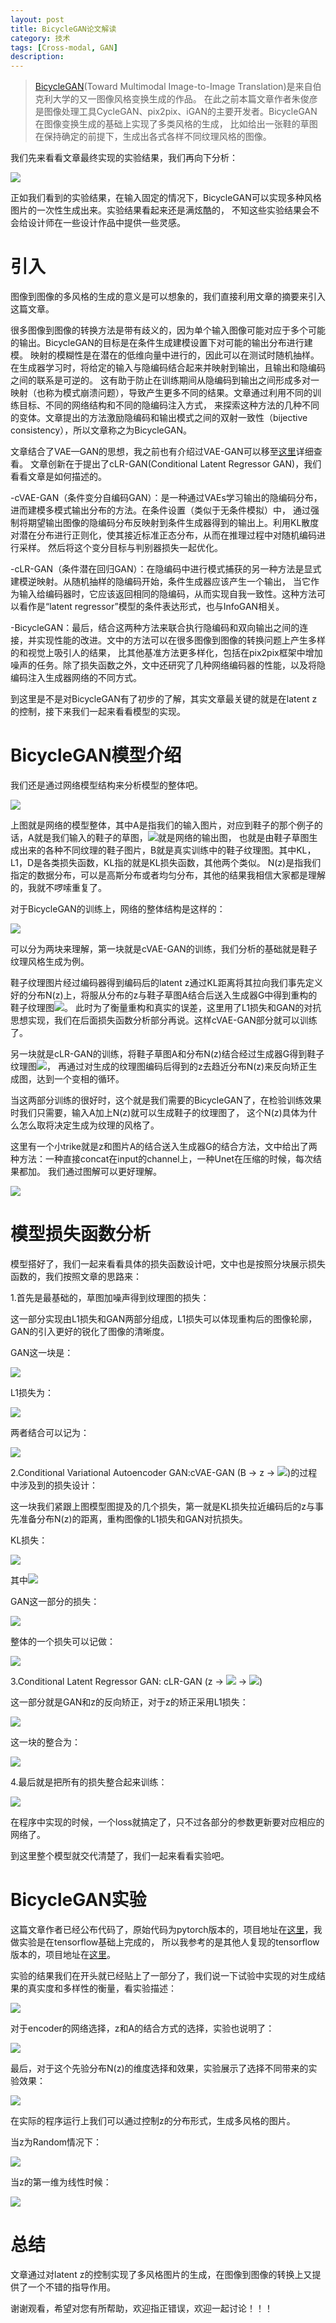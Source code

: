 ```yaml
---
layout: post
title: BicycleGAN论文解读
category: 技术
tags: [Cross-modal, GAN]
description: 
---
```


> [BicycleGAN](https://arxiv.org/abs/1711.11586)(Toward Multimodal Image-to-Image Translation)是来自伯克利大学的又一图像风格变换生成的作品。
在此之前本篇文章作者朱俊彦是图像处理工具CycleGAN、pix2pix、iGAN的主要开发者。BicycleGAN在图像变换生成的基础上实现了多类风格的生成，
比如给出一张鞋的草图在保持确定的前提下，生成出各式各样不同纹理风格的图像。

我们先来看看文章最终实现的实验结果，我们再向下分析：

![](/assets/img/CrossModal/BicycleGAN1.png)

正如我们看到的实验结果，在输入固定的情况下，BicycleGAN可以实现多种风格图片的一次性生成出来。实验结果看起来还是满炫酷的，
不知这些实验结果会不会给设计师在一些设计作品中提供一些灵感。

# 引入 #

图像到图像的多风格的生成的意义是可以想象的，我们直接利用文章的摘要来引入这篇文章。

很多图像到图像的转换方法是带有歧义的，因为单个输入图像可能对应于多个可能的输出。BicycleGAN的目标是在条件生成建模设置下对可能的输出分布进行建模。
映射的模糊性是在潜在的低维向量中进行的，因此可以在测试时随机抽样。在生成器学习时，将给定的输入与隐编码结合起来并映射到输出，且输出和隐编码之间的联系是可逆的。
这有助于防止在训练期间从隐编码到输出之间形成多对一映射（也称为模式崩溃问题），导致产生更多不同的结果。文章通过利用不同的训练目标、不同的网络结构和不同的隐编码注入方式，
来探索这种方法的几种不同的变体。文章提出的方法激励隐编码和输出模式之间的双射一致性（bijective consistency），所以文章称之为BicycleGAN。

文章结合了VAE—GAN的思想，我之前也有介绍过VAE-GAN可以移至[这里](http://www.twistedwg.com/2018/01/31/VAE+GAN.html)详细查看。
文章创新在于提出了cLR-GAN(Conditional Latent Regressor GAN)，我们看看文章是如何描述的。

-cVAE-GAN（条件变分自编码GAN）：是一种通过VAEs学习输出的隐编码分布，进而建模多模式输出分布的方法。在条件设置（类似于无条件模拟）中，
通过强制将期望输出图像的隐编码分布反映射到条件生成器得到的输出上。利用KL散度对潜在分布进行正则化，使其接近标准正态分布，从而在推理过程中对随机编码进行采样。
然后将这个变分目标与判别器损失一起优化。

-cLR-GAN（条件潜在回归GAN）：在隐编码中进行模式捕获的另一种方法是显式建模逆映射。从随机抽样的隐编码开始，条件生成器应该产生一个输出，
当它作为输入给编码器时，它应该返回相同的隐编码，从而实现自我一致性。这种方法可以看作是“latent regressor”模型的条件表达形式，也与InfoGAN相关。

-BicycleGAN：最后，结合这两种方法来联合执行隐编码和双向输出之间的连接，并实现性能的改进。文中的方法可以在很多图像到图像的转换问题上产生多样的和视觉上吸引人的结果，
比其他基准方法更多样化，包括在pix2pix框架中增加噪声的任务。除了损失函数之外，文中还研究了几种网络编码器的性能，以及将隐编码注入生成器网络的不同方式。

到这里是不是对BicycleGAN有了初步的了解，其实文章最关键的就是在latent z的控制，接下来我们一起来看看模型的实现。

# BicycleGAN模型介绍 #

我们还是通过网络模型结构来分析模型的整体吧。

![](/assets/img/CrossModal/BicycleGAN2.png)

上图就是网络的模型整体，其中A是指我们的输入图片，对应到鞋子的那个例子的话，A就是我们输入的鞋子的草图，![](/assets/img/CrossModal/BicycleGANbase1.png)就是网络的输出图，
也就是由鞋子草图生成出来的各种不同纹理的鞋子图片，B就是真实训练中的鞋子纹理图。其中KL，L1，D是各类损失函数，KL指的就是KL损失函数，其他两个类似。
N(z)是指我们指定的数据分布，可以是高斯分布或者均匀分布，其他的结果我相信大家都是理解的，我就不啰嗦重复了。

对于BicycleGAN的训练上，网络的整体结构是这样的：

![](/assets/img/CrossModal/BicycleGAN3.png)

可以分为两块来理解，第一块就是cVAE-GAN的训练，我们分析的基础就是鞋子纹理风格生成为例。

鞋子纹理图片经过编码器得到编码后的latent z通过KL距离将其拉向我们事先定义好的分布N(z)上，将服从分布的z与鞋子草图A结合后送入生成器G中得到重构的鞋子纹理图![](/assets/img/CrossModal/BicycleGANbase1.png)。
此时为了衡量重构和真实的误差，这里用了L1损失和GAN的对抗思想实现，我们在后面损失函数分析部分再说。这样cVAE-GAN部分就可以训练了。

另一块就是cLR-GAN的训练，将鞋子草图A和分布N(z)结合经过生成器G得到鞋子纹理图![](/assets/img/CrossModal/BicycleGANbase1.png)，
再通过对生成的纹理图编码后得到的z去趋近分布N(z)来反向矫正生成图，达到一个变相的循环。

当这两部分训练的很好时，这个就是我们需要的BicycleGAN了，在检验训练效果时我们只需要，输入A加上N(z)就可以生成鞋子的纹理图了，
这个N(z)具体为什么怎么取将决定生成为纹理的风格了。

这里有一个小trike就是z和图片A的结合送入生成器G的结合方法，文中给出了两种方法：一种直接concat在input的channel上，一种Unet在压缩的时候，每次结果都加。
我们通过图解可以更好理解。

![](/assets/img/CrossModal/BicycleGAN5.png)

# 模型损失函数分析 #

模型搭好了，我们一起来看看具体的损失函数设计吧，文中也是按照分块展示损失函数的，我们按照文章的思路来：

1.首先是最基础的，草图加噪声得到纹理图的损失：

这一部分实现由L1损失和GAN两部分组成，L1损失可以体现重构后的图像轮廓，GAN的引入更好的锐化了图像的清晰度。

GAN这一块是：

![](/assets/img/CrossModal/BicycleGAN6.png)

L1损失为：

![](/assets/img/CrossModal/BicycleGAN7.png)

两者结合可以记为：

![](/assets/img/CrossModal/BicycleGAN8.png)

2.Conditional Variational Autoencoder GAN:cVAE-GAN (B → z → ![](/assets/img/CrossModal/BicycleGANbase1.png))的过程中涉及到的损失设计：

这一块我们紧跟上图模型图提及的几个损失，第一就是KL损失拉近编码后的z与事先准备分布N(z)的距离，重构图像的L1损失和GAN对抗损失。

KL损失：

![](/assets/img/CrossModal/BicycleGAN9.png)

其中![](/assets/img/CrossModal/BicycleGAN10.png)

GAN这一部分的损失：

![](/assets/img/CrossModal/BicycleGAN11.png)

整体的一个损失可以记做：

![](/assets/img/CrossModal/BicycleGAN12.png)

3.Conditional Latent Regressor GAN: cLR-GAN (z → ![](/assets/img/CrossModal/BicycleGANbase1.png) → ![](/assets/img/CrossModal/BicycleGANbase2.png))

这一部分就是GAN和z的反向矫正，对于z的矫正采用L1损失：

![](/assets/img/CrossModal/BicycleGAN13.png)

这一块的整合为：

![](/assets/img/CrossModal/BicycleGAN14.png)

4.最后就是把所有的损失整合起来训练：

![](/assets/img/CrossModal/BicycleGAN15.png)

在程序中实现的时候，一个loss就搞定了，只不过各部分的参数更新要对应相应的网络了。

到这里整个模型就交代清楚了，我们一起来看看实验吧。

# BicycleGAN实验 #

这篇文章作者已经公布代码了，原始代码为pytorch版本的，项目地址在[这里](https://github.com/junyanz/BicycleGAN)，我做实验是在tensorflow基础上完成的，
所以我参考的是其他人复现的tensorflow版本的，项目地址在[这里](https://github.com/gitlimlab/BicycleGAN-Tensorflow)。

实验的结果我们在开头就已经贴上了一部分了，我们说一下试验中实现的对生成结果的真实度和多样性的衡量，看实验描述：

![](/assets/img/CrossModal/BicycleGAN16.png)

对于encoder的网络选择，z和A的结合方式的选择，实验也说明了：

![](/assets/img/CrossModal/BicycleGAN17.png)

最后，对于这个先验分布N(z)的维度选择和效果，实验展示了选择不同带来的实验效果：

![](/assets/img/CrossModal/BicycleGAN18.png)

在实际的程序运行上我们可以通过控制z的分布形式，生成多风格的图片。

当z为Random情况下：

![](/assets/img/CrossModal/BicycleGAN20.jpg)

当z的第一维为线性时候：

![](/assets/img/CrossModal/BicycleGAN19.jpg)

# 总结 # 

文章通过对latent z的控制实现了多风格图片的生成，在图像到图像的转换上又提供了一个不错的指导作用。

谢谢观看，希望对您有所帮助，欢迎指正错误，欢迎一起讨论！！！